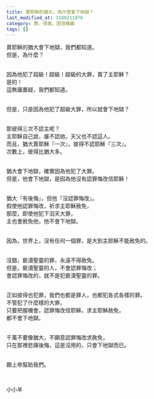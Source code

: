 ```yaml
---
title: 賣耶穌的猶大，為什麼會下地獄？
last_modified_at: 1589211976
category: 罪、得救、因信稱義
tags: []
---
```


<p>賣耶穌的猶大會下地獄，我們都知道。<br/>
但是，為什麼？</p>
<p><br/>
因為他犯了超級！超級！超級的大罪，賣了主耶穌？<br/>
是的！<br/>
這無庸置疑，我們都知道。</p>
<p><br/>
但是，只是因為他犯了超級大罪，所以就會下地獄？</p>
<p><br/>
那彼得三次不認主呢？<br/>
主耶穌自己說，誰不認祂，天父也不認這人。<br/>
而且，猶大賣耶穌『一次』，彼得不認耶穌『三次』。<br/>
次數上，彼得比猶大多。</p>
<p><br/>
猶大會下地獄，確實因為他犯了大罪。<br/>
但是，他會下地獄，是因為他沒有認罪悔改信耶穌！</p>
<p><br/>
猶大『有後悔』，但他『沒認罪悔改』。<br/>
假使他認罪悔改，祈求主耶穌赦免，<br/>
那麼，即使他犯下滔天大罪，<br/>
主也會赦免他，他不會下地獄。</p>
<p><br/>
因為，世界上，沒有任何一個罪，是大到主耶穌不能赦免的。</p>
<p><br/>
沒錯，褻瀆聖靈的罪，永遠不得赦免。<br/>
但是，褻瀆聖靈的人，不會認罪悔改；<br/>
會認罪悔改的，就不是犯褻瀆聖靈的罪。</p>
<p><br/>
正如彼得也犯罪，我們也都是罪人，也都犯各式各樣的罪。<br/>
不管犯了什麼樣的大罪，<br/>
只要把握機會，認罪悔改信耶穌，求主耶穌赦免，<br/>
都不會下地獄。</p>
<p><br/>
千萬不要像猶大，不願意認罪悔改求赦免，<br/>
只在那裡悲痛後悔，這是沒用的，只會下地獄而已。</p>
<p><br/>
願上帝幫助我們。</p>
<p> </p>
<p>小小羊</p>
